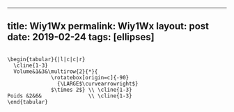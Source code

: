 ---
 title: Wiy1Wx
 permalink: Wiy1Wx
 layout: post
 date: 2019-02-24
 tags: [ellipses]
 ---

```latex\renewcommand{\arraystretch}{2}

\begin{tabular}{|l|c|c|r}
  \cline{1-3}
  Volume&1&3&\multirow{2}{*}{
              \rotatebox[origin=c]{-90}
                {\LARGE$\curvearrowright$}
              $\times 2$} \\ \cline{1-3}
Poids &2&6&               \\ \cline{1-3}
\end{tabular}
```